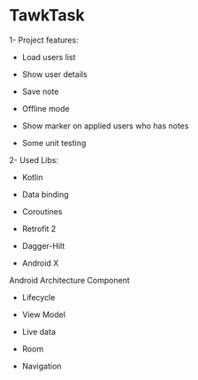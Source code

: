 # TawkTask


1- Project features: 


- Load users list 

- Show user details

- Save note

- Offline mode

- Show marker on applied users who has notes

- Some unit testing



2- Used Libs:

- Kotlin

- Data binding

- Coroutines

- Retrofit 2

- Dagger-Hilt

- Android X

Android Architecture Component

- Lifecycle

- View Model

- Live data

- Room

- Navigation
